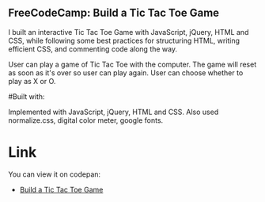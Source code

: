 ## FreeCodeCamp: Build a Tic Tac Toe Game

I built an interactive Tic Tac Toe Game with JavaScript, jQuery, HTML and CSS, while following some best practices for structuring HTML, writing efficient CSS, and commenting code along the way.

 User can play a game of Tic Tac Toe with the computer.  The game will reset as soon as it's over so user can play again.  User can choose whether to play as X or O.

#Built with:

Implemented with JavaScript, jQuery, HTML and CSS. Also used normalize.css, digital color meter, google fonts.

# Link

You can view it on codepan:
- [Build a Tic Tac Toe Game]()